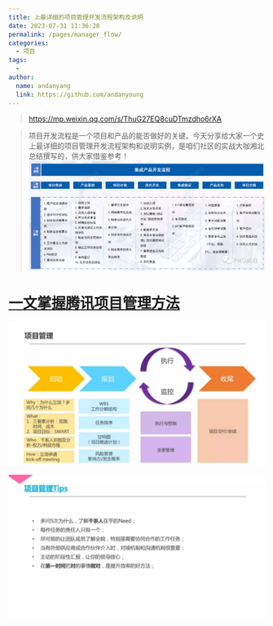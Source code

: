 ```yaml
---
title: 上最详细的项目管理开发流程架构及说明
date: 2023-07-31 11:36:20
permalink: /pages/manager_flow/
categories:
  - 项目
tags:
  -
author:
  name: andanyang
  link: https://github.com/andanyoung
---
```


> https://mp.weixin.qq.com/s/ThuG27EQ8cuDTmzdho6rXA

> 项目开发流程是一个项目和产品的能否做好的关键。今天分享给大家一个史上最详细的项目管理开发流程架构和说明实例，是咱们社区的实战大咖湘北总结撰写的，供大家借鉴参考！
> ![](../.vuepress/public/project/09-12o11o21-jkadkad-aoqwoiq.png)

# [一文掌握腾讯项目管理方法](https://mp.weixin.qq.com/s/KALtd0f7pVUFYYtzEvLf0A)

![](../.vuepress/public/project/640-0plklkslamsaoisaosa-1212.jpeg)

![](../.vuepress/public/project/640-1694138115230-3.jpeg)
